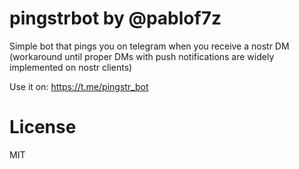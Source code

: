 # pingstrbot by @pablof7z

Simple bot that pings you on telegram when you receive a nostr DM
(workaround until proper DMs with push notifications are widely
implemented on nostr clients)

Use it on: https://t.me/pingstr_bot

# License

MIT
